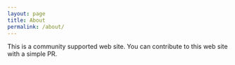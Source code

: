 ```yaml
---
layout: page
title: About
permalink: /about/
---
```


This is a community supported web site. You can contribute to this web site with a simple PR.
